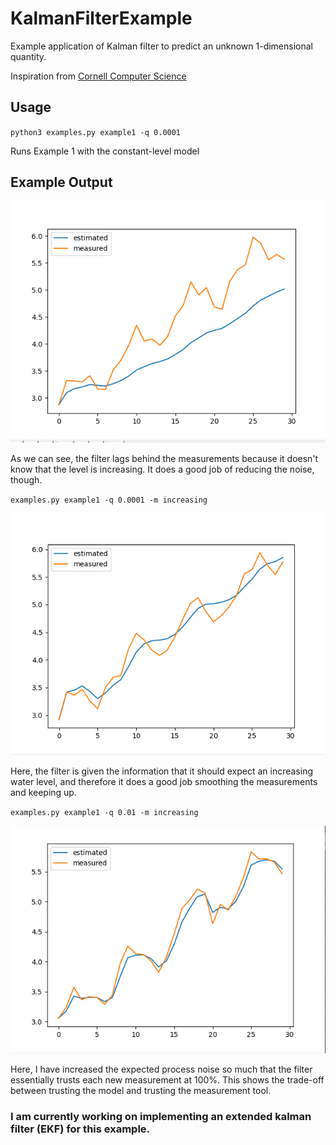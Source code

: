 # KalmanFilterExample
Example application of Kalman filter to predict an unknown 1-dimensional quantity.

Inspiration from [Cornell Computer Science](https://www.cs.cornell.edu/courses/cs4758/2012sp/materials/MI63slides.pdf)

## Usage

`python3 examples.py example1 -q 0.0001`

Runs Example 1 with the constant-level model

## Example Output

![Constant Level](/images/constant_model.png)

As we can see, the filter lags behind the measurements because it doesn't know that the level is increasing. It does a good job of reducing the noise, though.

`examples.py example1 -q 0.0001 -m increasing`

![Increasing Level](/images/increasing_model.png)

Here, the filter is given the information that it should expect an increasing water level, and therefore it does a good job smoothing the measurements and keeping up.

`examples.py example1 -q 0.01 -m increasing`

![High Process Noise](/images/high_process_noise.png)

Here, I have increased the expected process noise so much that the filter essentially trusts each new measurement at 100%. This shows the trade-off between trusting the model and trusting the measurement tool.

### I am currently working on implementing an extended kalman filter (EKF) for this example.